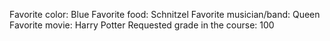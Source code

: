 Favorite color: Blue 
Favorite food: Schnitzel
Favorite musician/band: Queen
Favorite movie: Harry Potter
Requested grade in the course: 100 
